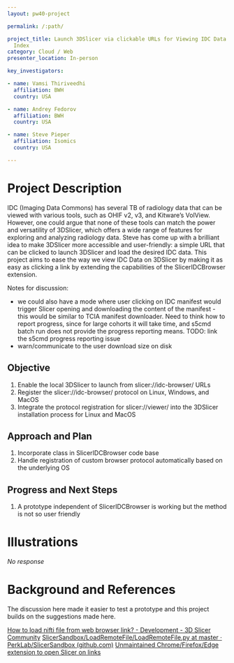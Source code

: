 ```yaml
---
layout: pw40-project

permalink: /:path/

project_title: Launch 3DSlicer via clickable URLs for Viewing IDC Data via SlicerIDCBrowser and IDC
  Index
category: Cloud / Web
presenter_location: In-person

key_investigators:

- name: Vamsi Thiriveedhi
  affiliation: BWH
  country: USA

- name: Andrey Fedorov
  affiliation: BWH
  country: USA

- name: Steve Pieper
  affiliation: Isomics
  country: USA

---
```


# Project Description

<!-- Add a short paragraph describing the project. -->

IDC (Imaging Data Commons) has several TB of radiology data that can be viewed with various tools, such as OHIF v2, v3, and Kitware’s VolView. However, one could argue that none of these tools can match the power and versatility of 3DSlicer, which offers a wide range of features for exploring and analyzing radiology data. Steve has come up with a brilliant idea to make 3DSlicer more accessible and user-friendly: a simple URL that can be clicked to launch 3DSlicer and load the desired IDC data. This project aims to ease the way we view IDC Data on 3DSlicer by making it as easy as clicking a link by extending the capabilities of the SlicerIDCBrowser extension.

Notes for discussion: 
* we could also have a mode where user clicking on IDC manifest would trigger Slicer opening and downloading the content of the manifest - this would be similar to TCIA manifest downloader. Need to think how to report progress, since for large cohorts it will take time, and s5cmd batch run does not provide the progress reporting means. TODO: link the s5cmd progress reporting issue
* warn/communicate to the user download size on disk

## Objective

<!-- Describe here WHAT you would like to achieve (what you will have as end result). -->

1.  Enable the local 3DSlicer to launch from slicer://idc-browser/ URLs
2.  Register the slicer://idc-browser/ protocol on Linux, Windows, and MacOS
3.  Integrate the protocol registration for slicer://viewer/ into the 3DSlicer installation process for Linux and MacOS

## Approach and Plan

<!-- Describe here HOW you would like to achieve the objectives stated above. -->

1.  Incorporate  class in SlicerIDCBrowser code base
2.  Handle registration of custom browser protocol automatically based on the underlying OS

## Progress and Next Steps

<!-- Update this section as you make progress, describing of what you have ACTUALLY DONE.
     If there are specific steps that you could not complete then you can describe them here, too. -->

1.  A prototype independent of SlicerIDCBrowser is working but the method is not so user friendly

# Illustrations

<!-- Add pictures and links to videos that demonstrate what has been accomplished. -->

*No response*

# Background and References

<!-- If you developed any software, include link to the source code repository.
     If possible, also add links to sample data, and to any relevant publications. -->

The discussion here made it easier to test a prototype and this project builds on the suggestions made here.

[How to load nifti file from web browser link? - Development - 3D Slicer Community](https://discourse.slicer.org/t/how-to-load-nifti-file-from-web-browser-link/18664/5)
[SlicerSandbox/LoadRemoteFile/LoadRemoteFile.py at master · PerkLab/SlicerSandbox (github.com)](https://github.com/PerkLab/SlicerSandbox/blob/master/LoadRemoteFile/LoadRemoteFile.py)
[Unmaintained Chrome/Firefox/Edge extension to open Slicer on links](https://github.com/KitwareMedical/KitwareFileViewers)
